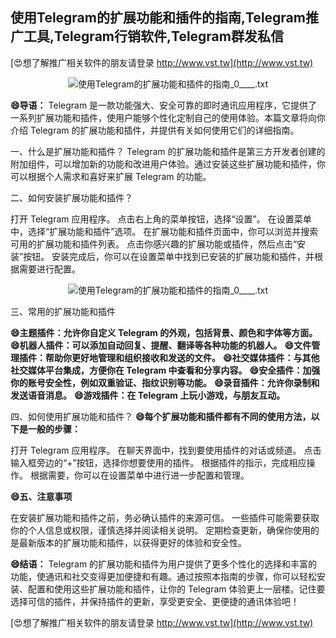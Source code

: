 ## **使用Telegram的扩展功能和插件的指南,Telegram推广工具,Telegram行销软件,Telegram群发私信**

[😍想了解推广相关软件的朋友请登录 http://www.vst.tw](http://www.vst.tw)

 <center><img src="https://vst.tw/MP4/tuiguang/png/0.png" alt="使用Telegram的扩展功能和插件的指南_0____.txt"></center>

**😄导语：**
Telegram 是一款功能强大、安全可靠的即时通讯应用程序，它提供了一系列扩展功能和插件，使用户能够个性化定制自己的使用体验。本篇文章将向你介绍 Telegram 的扩展功能和插件，并提供有关如何使用它们的详细指南。

一、什么是扩展功能和插件？
Telegram 的扩展功能和插件是第三方开发者创建的附加组件，可以增加新的功能和改进用户体验。通过安装这些扩展功能和插件，你可以根据个人需求和喜好来扩展 Telegram 的功能。

二、如何安装扩展功能和插件？

打开 Telegram 应用程序。
点击右上角的菜单按钮，选择“设置”。
在设置菜单中，选择“扩展功能和插件”选项。
在扩展功能和插件页面中，你可以浏览并搜索可用的扩展功能和插件列表。
点击你感兴趣的扩展功能或插件，然后点击“安装”按钮。
安装完成后，你可以在设置菜单中找到已安装的扩展功能和插件，并根据需要进行配置。

 <center><img src="https://vst.tw/MP4/tuiguang/png/3.png" alt="使用Telegram的扩展功能和插件的指南_0____.txt"></center>

三、常用的扩展功能和插件

**😄主题插件：允许你自定义 Telegram 的外观，包括背景、颜色和字体等方面。**
**😄机器人插件：可以添加自动回复、提醒、翻译等各种功能的机器人。**
**😄文件管理插件：帮助你更好地管理和组织接收和发送的文件。**
**😄社交媒体插件：与其他社交媒体平台集成，方便你在 Telegram 中查看和分享内容。**
**😄安全插件：加强你的账号安全性，例如双重验证、指纹识别等功能。**
**😄录音插件：允许你录制和发送语音消息。**
**😄游戏插件：在 Telegram 上玩小游戏，与朋友互动。**

四、如何使用扩展功能和插件？
**😄每个扩展功能和插件都有不同的使用方法，以下是一般的步骤：**

打开 Telegram 应用程序。
在聊天界面中，找到要使用插件的对话或频道。
点击输入框旁边的“+”按钮，选择你想要使用的插件。
根据插件的指示，完成相应操作。
根据需要，你可以在设置菜单中进行进一步配置和管理。

**😄五、注意事项**

在安装扩展功能和插件之前，务必确认插件的来源可信。
一些插件可能需要获取你的个人信息或权限，谨慎选择并阅读相关说明。
定期检查更新，确保你使用的是最新版本的扩展功能和插件，以获得更好的体验和安全性。

**😄结语：**
Telegram 的扩展功能和插件为用户提供了更多个性化的选择和丰富的功能，使通讯和社交变得更加便捷和有趣。通过按照本指南的步骤，你可以轻松安装、配置和使用这些扩展功能和插件，让你的 Telegram 体验更上一层楼。记住要选择可信的插件，并保持插件的更新，享受更安全、更便捷的通讯体验吧！

[😍想了解推广相关软件的朋友请登录 http://www.vst.tw](http://www.vst.tw)



